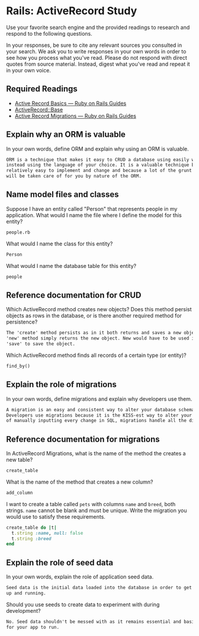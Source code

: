 # Rails: ActiveRecord Study

Use your favorite search engine and the provided readings to research and
respond to the following questions.

In your responses, be sure to cite any relevant sources you consulted in your
search. We ask you to write responses in your own words in order to see how you
process what you've read. Please do not respond with direct quotes from source
material. Instead, digest what you've read and repeat it in your own voice.

## Required Readings

-   [Active Record Basics — Ruby on Rails Guides](http://guides.rubyonrails.org/active_record_basics.html)
-   [ActiveRecord::Base](http://api.rubyonrails.org/classes/ActiveRecord/Base.html)
-   [Active Record Migrations — Ruby on Rails Guides](http://guides.rubyonrails.org/active_record_migrations.html)

## Explain why an ORM is valuable

In your own words, define ORM and explain why using an ORM is valuable.

```md
ORM is a technique that makes it easy to CRUD a database using easily without using SQL but
instead using the language of your choice. It is a valuable technique because it is DRY,
relatively easy to implement and change and because a lot of the grunt work of altering a database
will be taken care of for you by nature of the ORM. 
```

## Name model files and classes

Suppose I have an entity called "Person" that represents people in my
application. What would I name the file where I define the model for this
entity?

```md
people.rb
```

What would I name the class for this entity?

```md
Person
```

What would I name the database table for this entity?

```md
people
```

## Reference documentation for CRUD

Which ActiveRecord method creates new objects? Does this method persist objects
as rows in the database, or is there another required method for persistence?

```md
The 'create' method persists as in it both returns and saves a new object whereas the
'new' method simply returns the new object. New would have to be used in conjunction with
'save' to save the object.
```

Which ActiveRecord method finds all records of a certain type (or entity)?

```md
find_by()
```

## Explain the role of migrations

In your own words, define migrations and explain why developers use them.

```md
A migration is an easy and consistent way to alter your database schema over time.
Developers use migrations because it is the KISS-est way to alter your database. Instead
of manually inputting every change in SQL, migrations handle all the dirty work for you.
```

## Reference documentation for migrations

In ActiveRecord Migrations, what is the name of the method the creates a new
table?

```md
create_table
```

What is the name of the method that creates a new column?

```md
add_column
```

I want to create a table called `pets` with columns `name` and `breed`, both
strings. `name` cannot be blank and must be unique. Write the migration you
would use to satisfy these requirements.

```ruby
create_table do |t|
  t.string :name, null: false
  t.string :breed
end
```

## Explain the role of seed data

In your own words, explain the role of application seed data.

```md
Seed data is the initial data loaded into the database in order to get an application
up and running.

```

Should you use seeds to create data to experiment with during development?

```md
No. Seed data shouldn't be messed with as it remains essential and basic data in order
for your app to run.
```
